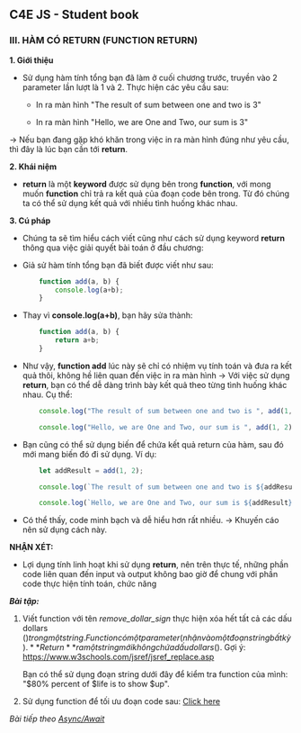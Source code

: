 ## C4E JS - Student book

### III. HÀM CÓ RETURN (FUNCTION RETURN)

**1. Giới thiệu**

-   Sử dụng hàm tính tổng bạn đã làm ở cuối chương trước, truyền vào 2 parameter lần lượt là 1 và 2. Thực hiện các yêu cầu sau:

    -   In ra màn hình "The result of sum between one and two is 3"

    -   In ra màn hình "Hello, we are One and Two, our sum is 3"

&rarr; Nếu bạn đang gặp khó khăn trong việc in ra màn hình đúng như yêu cầu, thì đây là lúc bạn cần tới **return**.

**2. Khái niệm**

-   **return** là một **keyword** được sử dụng bên trong **function**, với mong muốn **function** chỉ trả ra kết quả của đoạn code bên trong. Từ đó chúng ta có thể sử dụng kết quả với nhiều tình huống khác nhau.

**3. Cú pháp**
-   Chúng ta sẽ tìm hiểu cách viết cũng như cách sử dụng keyword **return** thông qua việc giải quyết bài toán ở đầu chương:

-   Giả sử hàm tính tổng bạn đã biết được viết như sau:

    ``` javascript
        function add(a, b) {
            console.log(a+b);
        }
    ```

-   Thay vì **console.log(a+b)**, bạn hãy sửa thành:

    ``` javascript
        function add(a, b) {
            return a+b;
        }
    ```

-   Như vậy, **function add** lúc này sẽ chỉ có nhiệm vụ tính toán và đưa ra kết quả thôi, không hề liên quan đến việc in ra màn hình &rarr; Với việc sử dụng **return**, bạn có thể dễ dàng trình bày kết quả theo từng tình huống khác nhau. Cụ thể:
    ``` javascript
        console.log("The result of sum between one and two is ", add(1, 2));

        console.log("Hello, we are One and Two, our sum is ", add(1, 2));
    ```

-   Bạn cũng có thể sử dụng biến để chứa kết quả return của hàm, sau đó mới mang biến đó đi sử dụng. Ví dụ:  
    ``` javascript
        let addResult = add(1, 2);

        console.log(`The result of sum between one and two is ${addResult}`);

        console.log(`Hello, we are One and Two, our sum is ${addResult}`);
    ```

-   Có thể thấy, code minh bạch và dễ hiểu hơn rất nhiều.
&rarr; Khuyến cáo nên sử dụng cách này.

**NHẬN XÉT:**

-   Lợi dụng tính linh hoạt khi sử dụng **return**, nên trên thực tế, những phần code liên quan đến input và output không bao giờ để chung với phần code thực hiện tính toán, chức năng

***Bài tập:***

1.  Viết function với tên *remove_dollar_sign* thực hiện xóa hết tất cả các dấu dollars ($) trong một string. Function có một parameter (nhận vào một đoạn string bất kỳ). **Return** ra một string mới không chứa dấu dollars ($).
Gợi ý: https://www.w3schools.com/jsref/jsref_replace.asp

    Bạn có thể sử dụng đoạn string dưới đây để kiểm tra function của mình:  
    "$80% percent of $life is to show $up".  

2.  Sử dụng function để tối ưu đoạn code sau:
    [Click here](/exercise.md)

*Bài tiếp theo [Async/Await](../function/function-async-await.md)*